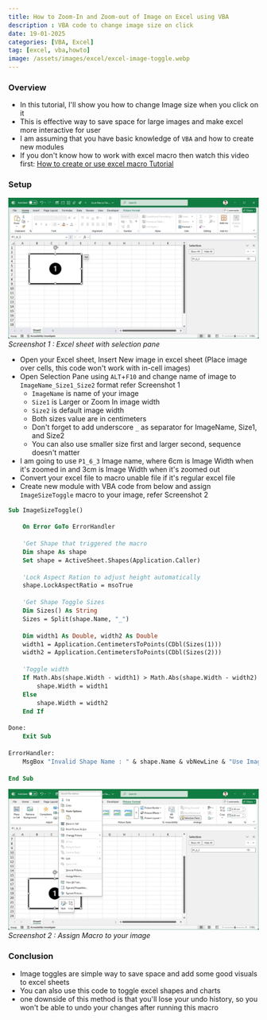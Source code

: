 ```yaml
---
title: How to Zoom-In and Zoom-out of Image on Excel using VBA
description : VBA code to change image size on click
date: 19-01-2025
categories: [VBA, Excel]
tag: [excel, vba,howto]
image: /assets/images/excel/excel-image-toggle.webp
---
```


### Overview
- In this tutorial, I'll show you how to change Image size when you click on it
- This is effective way to save space for large images and make excel more interactive for user
- I am assuming that you have basic knowledge of `VBA` and how to create new modules
- If you don't know how to work with excel macro then watch this video first: [How to create or use excel macro Tutorial](https://www.youtube.com/watch?v=Tepc4iioSaA)

### Setup

![Output1](/assets/images/excel/excel-image-toggle-1.webp)
_Screenshot 1 : Excel sheet with selection pane_

- Open your Excel sheet, Insert New image in excel sheet (Place image over cells, this code won't work with in-cell images)
- Open Selection Pane using `ALT`+`F10` and change name of image to `ImageName_Size1_Size2` format refer Screenshot 1
  - `ImageName` is name of your image
  - `Size1` is Larger or Zoom In image width
  - `Size2` is default image width
  - Both sizes value are in centimeters
  - Don't forget to add underscore `_` as separator for ImageName, Size1, and Size2
  - You can also use smaller size first and larger second, sequence doesn't matter
- I am going to use `P1_6_3` Image name, where 6cm is Image Width when it's zoomed in and 3cm is Image Width when it's zoomed out
- Convert your excel file to macro unable file if it's regular excel file
- Create new module with VBA code from below and assign `ImageSizeToggle` macro to your image, refer Screenshot 2

```vb
Sub ImageSizeToggle()
 
    On Error GoTo ErrorHandler
 
    'Get Shape that triggered the macro
    Dim shape As shape
    Set shape = ActiveSheet.Shapes(Application.Caller)
    
    'Lock Aspect Ration to adjust height automatically
    shape.LockAspectRatio = msoTrue
    
    'Get Shape Toggle Sizes
    Dim Sizes() As String
    Sizes = Split(shape.Name, "_")
    
    Dim width1 As Double, width2 As Double
    width1 = Application.CentimetersToPoints(CDbl(Sizes(1)))
    width2 = Application.CentimetersToPoints(CDbl(Sizes(2)))
        
    'Toggle width
    If Math.Abs(shape.Width - width1) > Math.Abs(shape.Width - width2) Then
        shape.Width = width1
    Else
        shape.Width = width2
    End If
 
Done:
    Exit Sub

ErrorHandler:
    MsgBox "Invalid Shape Name : " & shape.Name & vbNewLine & "Use ImageName_Size1_Size2 Format"

End Sub
```
![Output2](/assets/images/excel/excel-image-toggle-2.webp)
_Screenshot 2 : Assign Macro to your image_

### Conclusion
- Image toggles are simple way to save space and add some good visuals to excel sheets
- You can also use this code to toggle excel shapes and charts
- one downside of this method is that you'll lose your undo history, so you won't be able to undo your changes after running this macro